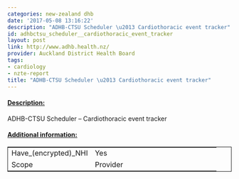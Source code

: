 ```yaml
---
categories: new-zealand dhb
date: '2017-05-08 13:16:22'
description: "ADHB-CTSU Scheduler \u2013 Cardiothoracic event tracker"
id: adhbctsu_scheduler__cardiothoracic_event_tracker
layout: post
link: http://www.adhb.health.nz/
provider: Auckland District Health Board
tags:
- cardiology
- nzte-report
title: "ADHB-CTSU Scheduler \u2013 Cardiothoracic event tracker"
---
```



 <h4> <u>Description:</u> </h4>
ADHB-CTSU Scheduler – Cardiothoracic event tracker
 <h4> <u>Additional information:</u> </h4>
 <table style="border: 1px solid">
 <tr> <td width="40%">Have_(encrypted)_NHI</td> <td>Yes</td> </tr>
 <tr> <td width="40%">Scope</td> <td>Provider</td> </tr>
 </table>